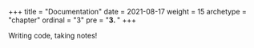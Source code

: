 +++
title = "Documentation"
date = 2021-08-17
weight = 15
archetype = "chapter"
ordinal = "3"
pre = "<b>3.  </b>"
+++


Writing code, taking notes!